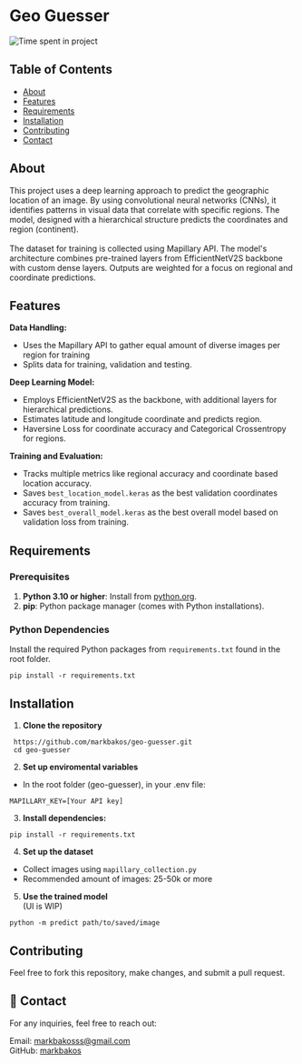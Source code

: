 # Geo Guesser

<img src="https://wakatime.com/badge/user/7a2d5960-3199-4705-8543-83755e2b4d0c/project/c7d384e6-de45-4cc6-b013-bb6fa890bc67.svg" alt="Time spent in project" title="Time spent in project" />

## Table of Contents

+ [About](#about)
+ [Features](#features)
+ [Requirements](#requirements)
+ [Installation](#installation)
+ [Contributing](#contributing)
+ [Contact](#contact)

## About <a name = "about"></a>

This project uses a deep learning approach to predict the geographic location of an image. By using convolutional neural networks (CNNs), it identifies patterns in visual data that
correlate with specific regions. The model, designed with a hierarchical structure predicts the coordinates and region (continent).
<br><br>
The dataset for training is collected using Mapillary API. The model's architecture combines pre-trained layers from EfficientNetV2S backbone with custom dense layers.
Outputs are weighted for a focus on regional and coordinate predictions.


## Features <a name = "features"></a>

**Data Handling:**

- Uses the Mapillary API to gather equal amount of diverse images per region for training
- Splits data for training, validation and testing.

**Deep Learning Model:**

- Employs EfficientNetV2S as the backbone, with additional layers for hierarchical predictions.
- Estimates latitude and longitude coordinate and predicts region. 
- Haversine Loss for coordinate accuracy and Categorical Crossentropy for regions.

**Training and Evaluation:**

- Tracks multiple metrics like regional accuracy and coordinate based location accuracy.
- Saves `best_location_model.keras` as the best validation coordinates accuracy from training.
- Saves `best_overall_model.keras` as the best overall model based on validation loss from training.

## Requirements <a name = "requirements"></a>

### Prerequisites
1. **Python 3.10 or higher**: Install from [python.org](https://www.python.org/downloads/).
2. **pip**: Python package manager (comes with Python installations).

### Python Dependencies

Install the required Python packages from `requirements.txt` found in the root folder.

```
pip install -r requirements.txt
```

## Installation <a name = "installation"></a>

1. **Clone the repository**
```
 https://github.com/markbakos/geo-guesser.git
 cd geo-guesser
```

2. **Set up enviromental variables**
- In the root folder (geo-guesser), in your .env file:
```
MAPILLARY_KEY=[Your API key]
```

3. **Install dependencies:**
```
pip install -r requirements.txt
```

4. **Set up the dataset**

- Collect images using `mapillary_collection.py`
- Recommended amount of images: 25-50k or more 


5. **Use the trained model**<br>
(UI is WIP)
```
python -m predict path/to/saved/image
```

## Contributing <a name = "contributing"></a>

Feel free to fork this repository, make changes, and submit a pull request.

## 📧 Contact <a name = "contact"></a>

For any inquiries, feel free to reach out:

Email: [markbakosss@gmail.com](mailto:markbakosss@gmail.com) <br>
GitHub: [markbakos](https://github.com/markbakos)
